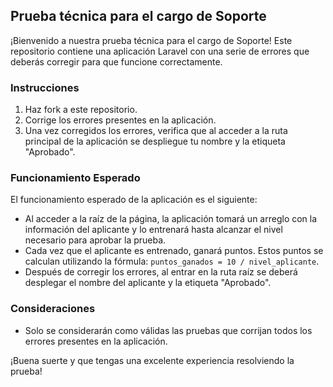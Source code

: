 ## Prueba técnica para el cargo de Soporte

¡Bienvenido a nuestra prueba técnica para el cargo de Soporte! Este repositorio contiene una aplicación Laravel con una serie de errores que deberás corregir para que funcione correctamente.

### Instrucciones

1. Haz fork a este repositorio.
2. Corrige los errores presentes en la aplicación.
3. Una vez corregidos los errores, verifica que al acceder a la ruta principal de la aplicación se despliegue tu nombre y la etiqueta "Aprobado".

### Funcionamiento Esperado

El funcionamiento esperado de la aplicación es el siguiente:

- Al acceder a la raíz de la página, la aplicación tomará un arreglo con la información del aplicante y lo entrenará hasta alcanzar el nivel necesario para aprobar la prueba.
- Cada vez que el aplicante es entrenado, ganará puntos. Estos puntos se calculan utilizando la fórmula: `puntos_ganados = 10 / nivel_aplicante`.
- Después de corregir los errores, al entrar en la ruta raíz se deberá desplegar el nombre del aplicante y la etiqueta "Aprobado".

### Consideraciones

- Solo se considerarán como válidas las pruebas que corrijan todos los errores presentes en la aplicación.

¡Buena suerte y que tengas una excelente experiencia resolviendo la prueba!

